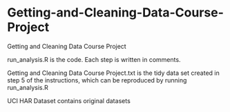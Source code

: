 # Getting-and-Cleaning-Data-Course-Project
Getting and Cleaning Data Course Project

run_analysis.R is the code. Each step is written in comments.

Getting and Cleaning Data Course Project.txt is the tidy data set created in step 5 of the instructions, which can be reproduced by running run_analysis.R

UCI HAR Dataset contains original datasets
